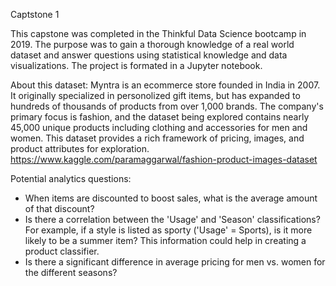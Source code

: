 Captstone 1

This capstone was completed in the Thinkful Data Science bootcamp in 2019. The purpose was to gain a thorough knowledge of a real world dataset and answer questions using statistical knowledge and data visualizations. The project is formated in a Jupyter notebook.

About this dataset:
Myntra is an ecommerce store founded in India in 2007. It originally specialized in personolized gift items, but has expanded to hundreds of thousands of products from over 1,000 brands. The company's primary focus is fashion, and the dataset being explored contains nearly 45,000 unique products including clothing and accessories for men and women.
This dataset provides a rich framework of pricing, images, and product attributes for exploration.
https://www.kaggle.com/paramaggarwal/fashion-product-images-dataset

Potential analytics questions:
- When items are discounted to boost sales, what is the average amount of that discount?
- Is there a correlation between the 'Usage' and 'Season' classifications? For example, if a style is listed as sporty 
('Usage' = Sports), is it more likely to be a summer item? This information could help in creating a product classifier.
- Is there a significant difference in average pricing for men vs. women for the different seasons?
